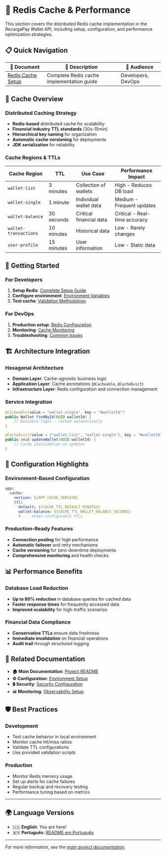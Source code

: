# 💾 Redis Cache & Performance

This section covers the distributed Redis cache implementation in the RecargaPay Wallet API, including setup, configuration, and performance optimization strategies.

## 📋 Quick Navigation

| 📄 Document | 📝 Description | 🎯 Audience |
|-------------|----------------|-------------|
| [Redis Cache Setup](redis-cache-setup.md) | Complete Redis cache implementation guide | Developers, DevOps |

## 🚀 Cache Overview

### Distributed Caching Strategy
- **Redis-based** distributed cache for scalability
- **Financial industry TTL standards** (30s-15min)
- **Hierarchical key naming** for organization
- **Automatic cache versioning** for deployments
- **JDK serialization** for reliability

### Cache Regions & TTLs

| Cache Region | TTL | Use Case | Performance Impact |
|--------------|-----|----------|-------------------|
| `wallet-list` | 3 minutes | Collection of wallets | High - Reduces DB load |
| `wallet-single` | 1 minute | Individual wallet data | Medium - Frequent updates |
| `wallet-balance` | 30 seconds | Critical financial data | Critical - Real-time accuracy |
| `wallet-transactions` | 10 minutes | Historical data | Low - Rarely changes |
| `user-profile` | 15 minutes | User information | Low - Static data |

## 🎯 Getting Started

### For Developers
1. **Setup Redis**: [Complete Setup Guide](redis-cache-setup.md)
2. **Configure environment**: [Environment Variables](redis-cache-setup.md#environment-variables)
3. **Test cache**: [Validation Methodology](redis-cache-setup.md)

### For DevOps
1. **Production setup**: [Redis Configuration](redis-cache-setup.md#production-considerations)
2. **Monitoring**: [Cache Monitoring](redis-cache-setup.md#monitoring-and-troubleshooting)
3. **Troubleshooting**: [Common Issues](redis-cache-setup.md)

## 🏗️ Architecture Integration

### Hexagonal Architecture
- **Domain Layer**: Cache-agnostic business logic
- **Application Layer**: Cache annotations (`@Cacheable`, `@CacheEvict`)
- **Infrastructure Layer**: Redis configuration and connection management

### Service Integration
```java
@Cacheable(value = "wallet-single", key = "#walletId")
public Wallet findById(UUID walletId) {
    // Business logic - cached automatically
}

@CacheEvict(value = {"wallet-list", "wallet-single"}, key = "#walletId")
public void updateWallet(UUID walletId) {
    // Cache invalidation on updates
}
```

## 🔧 Configuration Highlights

### Environment-Based Configuration
```yaml
app:
  cache:
    version: ${APP_CACHE_VERSION}
    ttl:
      default: ${CACHE_TTL_DEFAULT_MINUTES}
      wallet-balance: ${CACHE_TTL_WALLET_BALANCE_SECONDS}
      # ... other configurable TTLs
```

### Production-Ready Features
- **Connection pooling** for high performance
- **Automatic failover** and retry mechanisms
- **Cache versioning** for zero-downtime deployments
- **Comprehensive monitoring** and health checks

## 📊 Performance Benefits

### Database Load Reduction
- **Up to 80% reduction** in database queries for cached data
- **Faster response times** for frequently accessed data
- **Improved scalability** for high-traffic scenarios

### Financial Data Compliance
- **Conservative TTLs** ensure data freshness
- **Immediate invalidation** on financial operations
- **Audit trail** through structured logging

## 🔗 Related Documentation

- **🏠 Main Documentation**: [Project README](../../../README.md)
- **⚙️ Configuration**: [Environment Setup](../../configuration/en/environment-setup.md)
- **🔒 Security**: [Security Configuration](../../security/en/security-config.md)
- **📊 Monitoring**: [Observability Setup](../../monitoring/en/)

## 🛡️ Best Practices

### Development
- Test cache behavior in local environment
- Monitor cache hit/miss ratios
- Validate TTL configurations
- Use provided validation scripts

### Production
- Monitor Redis memory usage
- Set up alerts for cache failures
- Regular backup and recovery testing
- Performance tuning based on metrics

---

## 🌍 Language Versions

- 🇺🇸 **English**: You are here!
- 🇧🇷 **Português**: [README em Português](../pt/README.md)

---

*For more information, see the [main project documentation](../../../README.md).*
